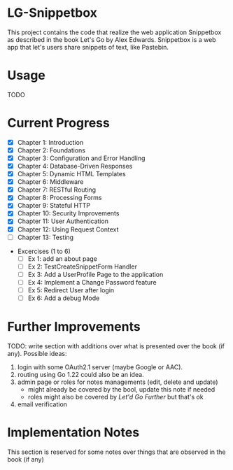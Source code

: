 # LG-Snippetbox
This project contains the code that realize the web application Snippetbox as described in the book Let's Go by Alex Edwards.
Snippetbox is a web app that let's users share snippets of text, like Pastebin.

# Usage
TODO

# Current Progress
 - [x] Chapter 1: Introduction
 - [x] Chapter 2: Foundations
 - [x] Chapter 3: Configuration and Error Handling
 - [x] Chapter 4: Database-Driven Responses
 - [x] Chapter 5: Dynamic HTML Templates
 - [x] Chapter 6: Middleware
 - [x] Chapter 7: RESTful Routing
 - [x] Chapter 8: Processing Forms
 - [x] Chapter 9: Stateful HTTP
 - [x] Chapter 10: Security Improvements
 - [x] Chapter 11: User Authentication
 - [x] Chapter 12: Using Request Context
 - [ ] Chapter 13: Testing
 - Excercises (1 to 6)
    - [ ] Ex 1: add an about page
    - [ ] Ex 2: TestCreateSnippetForm Handler
    - [ ] Ex 3: Add a UserProfile Page to the application
    - [ ] Ex 4: Implement a Change Password feature
    - [ ] Ex 5: Redirect User after login
    - [ ] Ex 6: Add a debug Mode

# Further Improvements

TODO: write section with additions over what is presented over the book (if any).
Possible ideas:
1. login with some OAuth2.1 server (maybe Google or AAC).
2. routing using Go 1.22 could also be an idea.
3. admin page or roles for notes managements (edit, delete and update)
    - might already be covered by the bool, update this note if needed
    - roles might also be covered by *Let'd Go Further* but that's ok
4. email verification

# Implementation Notes

This section is reserved for some notes over things that are observed in the book (if any)